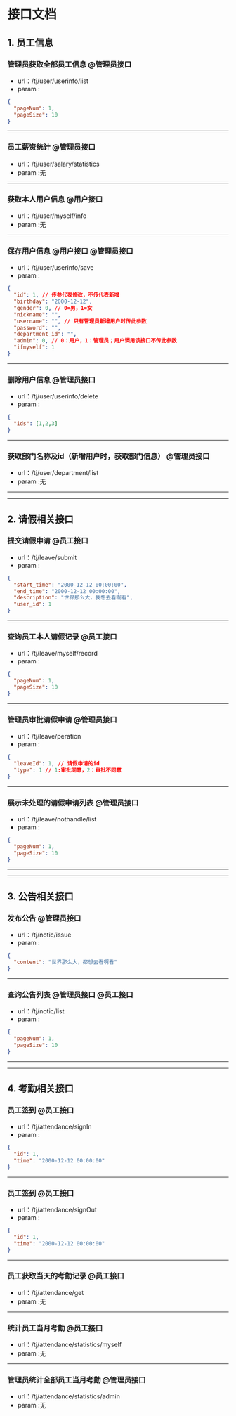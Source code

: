 # 接口文档

## 1. 员工信息
### 管理员获取全部员工信息 @管理员接口
- url：/tj/user/userinfo/list
- param :
```json
{
  "pageNum": 1,
  "pageSize": 10
}
```
---
### 员工薪资统计 @管理员接口
- url：/tj/user/salary/statistics
- param :无
---
### 获取本人用户信息 @用户接口
- url：/tj/user/myself/info
- param :无
---
### 保存用户信息 @用户接口 @管理员接口
- url：/tj/user/userinfo/save
- param :
```json
{
  "id": 1, // 传参代表修改，不传代表新增
  "birthday": "2000-12-12",
  "gender": 0, // 0=男，1=女
  "nickname": "",
  "username": "", // 只有管理员新增用户时传此参数
  "password": "",
  "department_id": "",
  "admin": 0, // 0：用户，1：管理员；用户调用该接口不传此参数
  "ifmyself": 1
}
```
---
### 删除用户信息 @管理员接口
- url：/tj/user/userinfo/delete
- param :
```json
{
  "ids": [1,2,3]
}
```
---
### 获取部门名称及id（新增用户时，获取部门信息） @管理员接口
- url：/tj/user/department/list
- param :无
***
***
## 2. 请假相关接口
### 提交请假申请 @员工接口
- url：/tj/leave/submit
- param :
```json
{
  "start_time": "2000-12-12 00:00:00", 
  "end_time": "2000-12-12 00:00:00",
  "description": "世界那么大，我想去看啊看",
  "user_id": 1
}
```
---
### 查询员工本人请假记录 @员工接口
- url：/tj/leave/myself/record
- param :
```json
{
  "pageNum": 1,
  "pageSize": 10
}
```
---
### 管理员审批请假申请 @管理员接口
- url：/tj/leave/peration
- param :
```json
{
  "leaveId": 1, // 请假申请的id
  "type": 1 // 1:审批同意，2：审批不同意
}
```
---
### 展示未处理的请假申请列表 @管理员接口
- url：/tj/leave/nothandle/list
- param :
```json
{
  "pageNum": 1,
  "pageSize": 10
}
```
***
***
## 3. 公告相关接口
### 发布公告 @管理员接口
- url：/tj/notic/issue
- param :
```json
{
  "content": "世界那么大，都想去看啊看"
}
```
---
### 查询公告列表 @管理员接口 @员工接口
- url：/tj/notic/list
- param :
```json
{
  "pageNum": 1,
  "pageSize": 10
}
```
***
***
## 4. 考勤相关接口
### 员工签到 @员工接口
- url：/tj/attendance/signIn
- param :
```json
{
  "id": 1,
  "time": "2000-12-12 00:00:00"
}
```
---
### 员工签到 @员工接口
- url：/tj/attendance/signOut
- param :
```json
{
  "id": 1,
  "time": "2000-12-12 00:00:00"
}
```
---
### 员工获取当天的考勤记录 @员工接口
- url：/tj/attendance/get    
- param :无
---
### 统计员工当月考勤 @员工接口
- url：/tj/attendance/statistics/myself
- param :无
---
### 管理员统计全部员工当月考勤 @管理员接口
- url：/tj/attendance/statistics/admin
- param :无

